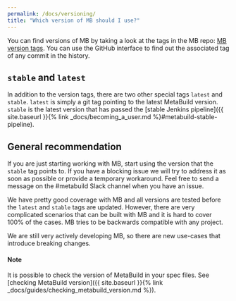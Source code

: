 ```yaml
---
permalink: /docs/versioning/
title: "Which version of MB should I use?"
---
```


You can find versions of MB by taking a look at the tags in the MB repo: [MB version tags](https://git.corp.adobe.com/meta-build/meta-build/tags). You can use the GitHub interface to find out the associated tag of any commit in the history.

## `stable` and `latest`

In addition to the version tags, there are two other special tags `latest` and `stable`. `latest` is simply a git tag pointing to the latest MetaBuild version. `stable` is the latest version that has passed the [stable Jenkins pipeline]({{ site.baseurl }}{% link _docs/becoming_a_user.md %}#metabuild-stable-pipeline).

## General recommendation

If you are just starting working with MB, start using the version that the `stable` tag points to. If you have a blocking issue we will try to address it as soon as possible or provide a temporary workaround. Feel free to send a message on the #metabuild Slack channel when you have an issue.

We have pretty good coverage with MB and all versions are tested before the `latest` and `stable` tags are updated. However, there are very complicated scenarios that can be built with MB and it is hard to cover 100% of the cases. MB tries to be backwards compatible with any project.

We are still very actively developing MB, so there are new use-cases that introduce breaking changes.

#### Note
It is possible to check the version of MetaBuild in your spec files. See [checking MetaBuild version]({{ site.baseurl }}{% link _docs/guides/checking_metabuild_version.md %}).
